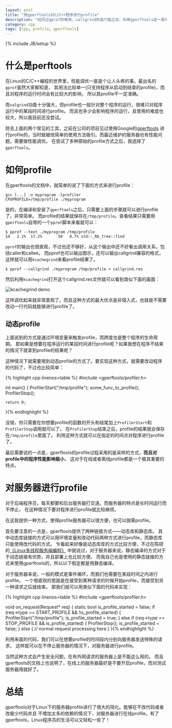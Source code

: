 ```yaml
---
layout: post
title: "用gperftools对C/C++程序进行profile"
description: "经历过gprof的难用，callgrind的高门槛之后，利用gperftools这一易用且低门槛的profiler对C++程序进行性能调优真是太爽了！"
category: cpp
tags: [cpp, profile, gperftools]
---
```

{% include JB/setup %}


# 什么是perftools

在Linux的C/C++编程的世界里，性能调优一直是个让人头疼的事。最出名的`gprof`虽然大家都知道，
其用法比较单一(只支持程序从启动到结束的profile)，而且对程序的运行时间会有比较大的影响，
所以其profile不一定准确。

而`valgrind`功能十分强大，但profile也一般针对整个程序的运行，很难只对程序运行中的某段时间进行profile。
而且也多少会影响程序的运行，且使用的难度也较大，所以我目前还没尝试。

除去上面的两个常见的工具，之前在公司的项目见过使用Google的[gperftools](https://code.google.com/p/gperftools/)
进行profile的，当时就被他简单的使用方法吸引。而最近维护的服务器也有性能问题，需要做性能调优。
在尝试了多种原始的profile方式之后，我选择了`gperftools`。

# 如何profile

在gperftools的文档中，就简单的说了下面的方式来进行profile：

    gcc [...] -o myprogram -lprofiler
    CPUPROFILE=/tmp/profile ./myprogram

是的，在编译和安装了`gperftools`之后，只需要上面的步骤就可以进行profile了，非常简单。
而profile的结果就保存在`/tmp/profile`。查看结果只需要用`gperftools`自带的一个`pprof`脚本来看就可以：

    $ pprof --text ./myprogram /tmp/profile
    14   2.1%  17.2%       58   8.7% std::_Rb_tree::find

`pprof`的输出也很直观，不过也还不够好，从这个输出中还不好看出调用关系，包括caller和callee。
而pprof也可以输出图示，还可以输出callgrind兼容的格式，这样就可以用`kcachegrind`来看profile结果了。

    $ pprof --callgrind ./myprogram /tmp/profile > callgrind.res

然后利用`kcachegrind`打开这个callgrind.res文件就可以看到类似下面的画面：

![kcachegrind demo](http://kcachegrind.sourceforge.net/html/pics/KcgShot1.png)

这样调优起来就非常直观了。而且这种方式的最大优点是非侵入式，也就是不需要改动一行代码就能够进行profile了。

## 动态profile

上面说到的方式是通过环境变量来触发profile，而跨度也是整个程序的生命周期。
那如果是想要在程序运行的某段时间进行profile呢？如果我想在程序不结束的情况下就拿到profile的结果呢？

这种情况下就需要用到动态profile的方式了。要实现这种方式，就需要改动程序的代码了，不过也比较简单：

{% highlight cpp linenos=table %}
#include <gperftools/profiler.h>

int main()
{
    ProfilerStart("/tmp/profile");
    some_func_to_profile();
    ProfilerStop();
    
    return 0;
}{% endhighlight %}

没错，你只需要在你想要profile的函数的开头和结尾加上`ProfilerStart`和`ProfilerStop`调用就可以了。
在`ProfilerStop`结束之后，profile的结果就会保存在`/tmp/profile`里面了。
利用这种方式就可以在指定的时间点对程序进行profile了。

最后需要说的一点是，gperftools的profile过程采用的是采样的方式，**而且对profile中的程序性能影响极小**，
这对于在线或者离线profile都是一个极其重要的特点。

# 对服务器进行profile

对于后端程序员，每天都要和后台服务器打交道。而服务器的特点是长时间运行而不停止，
在这种情况下要对程序进行profile就比较麻烦。

在这我提供一种方式，使得profile服务器可以很方便，也可以按需profile。

首先要注意的一点是，gperftools提供了两种链接方式——动态库和静态库。
其中动态库链接的方式可以用环境变量和改动代码两种方式进行profile，而静态库只能使用改代码的方式。
乍看起来好像是动态库库的方式比较方便，不过在陈硕的[《Linux多线程服务端编程》](http://book.douban.com/subject/20471211/)
中就说过，对于服务器来说，静态编译的方式对于于动态链接有优势，并且部署上也比较方便。
而我自己也是使用的静态链接的方式来使用gperftools的，所以以下假定都是用静态编译。

对于服务器来说，一般的模式是事件循环，而我们也需要在某段时间之内进行profile。
一个很直观的思路是在接受到某种请求的时候开始profile，而接受到另一种请求之后就结束。
那我们就可以用类似下面的代码来实现：

{% highlight cpp linenos=table %}
#include <gperftools/profiler.h>

void on_request(Request* req)
{
    static bool is_profile_started = false;
    if (req->type == START_PROFILE && !is_profile_started)
    {
        ProfilerStart("/tmp/profile");
        is_profile_started = true;
    }
    else if (req->type == STOP_PROFILE && is_profile_started)
    {
        ProfilerStop();
        is_profile_started = false;
    }
    else
    {
        // normal request processing here
    }
}{% endhighlight %}

利用来面的代码，我们可以在想要profile的时间段内分别向服务器发送特殊的请求，
这样就可以在不停止服务器的情况下，对服务器进行profile。

当然这种方式会产生安全问题，在有外网请求的服务器上是不能这么用的。
而且gperftools的文档上也说明了，在线上的服务器最好是不要开启profile，而对测试服务器用就好了。

# 总结

gperftools对于Linux下的服务器profile进行了很大的简化。能够在不改代码或者改极少代码并且
不增加太多的依赖的情况下，对服务器进行在线profile。有了gperftools，Linux程序员的生活可以又轻松一些了！
